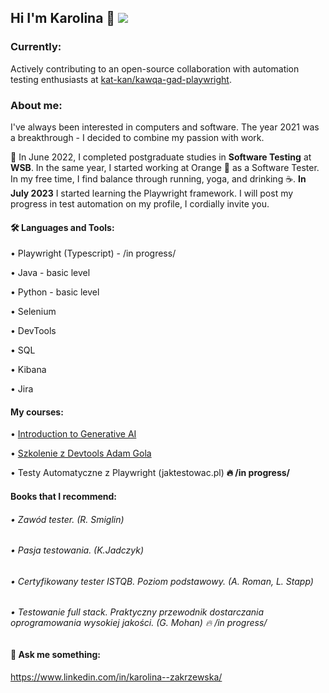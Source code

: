 ## Hi I'm Karolina 👋 ![](https://komarev.com/ghpvc/?username=KarolinaZakrzewska&color=brightgreen)

### Currently: 
Actively contributing to an open-source collaboration with automation testing enthusiasts at [kat-kan/kawqa-gad-playwright](https://github.com/kat-kan/kawqa-gad-playwright).

### About me:
I've always been interested in computers and software. The year 2021 was a breakthrough - I decided to combine my passion with work.

🌱 In June 2022, I completed postgraduate studies in **Software Testing** at **WSB**.
In the same year, I started working at Orange :orange_book: as a Software Tester. 
In my free time, I find balance through running, yoga, and drinking ☕. **In July 2023** I started learning the Playwright framework.
I will post my progress in test automation on my profile, I cordially invite you.






#### 🛠 Languages and Tools:
•	Playwright (Typescript) - /in progress/
    
•	Java - basic level
    
•	Python - basic level
    
•	Selenium 
    
• DevTools
    
•	SQL
    
•	Kibana
    
•	Jira 


#### My courses:
•  [Introduction to Generative AI](https://www.cloudskillsboost.google/public_profiles/60b2188a-1896-4714-87db-0b4c520de736/badges/6491599?utm_medium=social&utm_source=linkedin&utm_campaign=ql-social-share)

•  [Szkolenie z Devtools Adam Gola](https://drive.google.com/file/d/1oq0pAcEZsjjfco_1t06qeCkwFNLyuTN6/view)

•  Testy Automatyczne z Playwright (jaktestowac.pl) **:fire:  /in progress/**

#### Books that I recommend:
###### • Zawód tester. (R. Smiglin)
###### • Pasja testowania. (K.Jadczyk)
###### • Certyfikowany tester ISTQB. Poziom podstawowy. (A. Roman, L. Stapp)
###### • Testowanie full stack. Praktyczny przewodnik dostarczania oprogramowania wysokiej jakości. (G. Mohan) :fire:  /in progress/

#### 💬 Ask me something: 

https://www.linkedin.com/in/karolina--zakrzewska/



